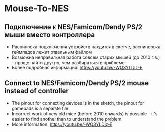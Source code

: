 # Mouse-To-NES
 
## Подключение к NES/Famicom/Dendy PS/2 мыши вместо контроллера
- Распиновка подключения устройств нахдится в скетче, распинеовка геймпадов лежит отдельным файлом
- Возможна неправильная работа совсем старых мышей (до 2010 г.в.) - проще найти другую, чем разбираться в проблеме
- Более подробная информация: https://youtu.be/-WQ3YLDiz-E


## Connect to NES/Famicom/Dendy PS/2 mouse instead of controller
- The pinout for connecting devices is in the sketch, the pinout for gamepads is a separate file
- Incorrect work of very old mice (before 2010 onwards) is possible - it's easier to find another than to understand the problem
- More information: https://youtu.be/-WQ3YLDiz-E
